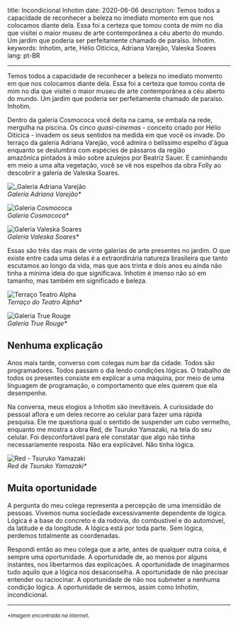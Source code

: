 title: Incondicional Inhotim
date: 2020-06-06
description: Temos todos a capacidade de reconhecer a beleza no imediato momento em que nos colocamos diante dela. Essa foi a certeza que tomou conta de mim no dia que visitei o maior museu de arte contemporânea a céu aberto do mundo. Um jardim que poderia ser perfeitamente chamado de paraíso. Inhotim.
keywords: Inhotim, arte, Hélio Oiticica, Adriana Varejão, Valeska Soares
lang: pt-BR

---

Temos todos a capacidade de reconhecer a beleza no imediato momento em que nos colocamos diante dela. Essa foi a certeza que tomou conta de mim no dia que visitei o maior museu de arte contemporânea a céu aberto do mundo. Um jardim que poderia ser perfeitamente chamado de paraíso. Inhotim.

Dentro da galeria Cosmococa você deita na cama, se embala na rede, mergulha na piscina. Os cinco *quasi-cinemas* - conceito criado por Hélio Oiticica - invadem os seus sentidos na medida em que você os invade. Do terraço da galeria Adriana Varejão, você admira o belíssimo espelho d'água enquanto se deslumbra com espécies de pássaros da região amazônica pintados à mão sobre azulejos por Beatriz Sauer. E caminhando em meio a uma alta vegetação, você se vê nos espelhos da obra Folly ao descobrir a galeria de Valeska Soares.

![_Galeria Adriana Varejão](../images/varejao.jpg)  
_Galeria Adriana Varejão*_

![Galeria Cosmococa](../images/cosmococa.jpg)  
_Galeria Cosmococa*_

![Galeria Valeska Soares](../images/valeska-soares-folly.jpg)  
_Galeria Valeska Soares*_

Essas são três das mais de vinte galerias de arte presentes no jardim. O que existe entre cada uma delas é a extraordinária natureza brasileira que tanto escutamos ao longo da vida, mas que aos trinta e dois anos eu ainda não tinha a mínima ideia do que significava. Inhotim é imenso não só em tamanho, mas também em significado e beleza.

![Terraço Teatro Alpha](../images/inhotim-garden.jpg)  
_Terraço do Teatro Alpha*_

![Galeria True Rouge](../images/true-rouge.jpg)  
_Galeria True Rouge*_

## Nenhuma explicação

Anos mais tarde, converso com colegas num bar da cidade. Todos são programadores. Todos passam o dia lendo condições lógicas. O trabalho de todos os presentes consiste em explicar a uma máquina, por meio de uma linguagem de programação, o comportamento que eles querem que ela desempenhe.

Na conversa, meus elogios a Inhotim são inevitáveis. A curiosidade do pessoal aflora e um deles recorre ao celular para fazer uma rápida pesquisa. Ele me questiona qual o sentido de suspender um cubo vermelho, enquanto me mostra a obra Red, de Tsuruko Yamazaki, na tela do seu celular. Foi desconfortável para ele constatar que algo não tinha necessariamente resposta. Não era explicável. Não tinha lógica.

![Red - Tsuruko Yamazaki](../images/red-tsuruko-yamazaki.jpg)  
_Red de Tsuruko Yamazaki*_

## Muita oportunidade

A pergunta do meu colega representa a percepção de uma imensidão de pessoas. Vivemos numa sociedade excessivamente dependente de lógica. Lógica é a base do concreto e da rodovia, do combustível e do automóvel, da latitude e da longitude. A lógica está por toda parte. Sem lógica, perdemos totalmente as coordenadas.

Respondi então ao meu colega que a arte, antes de qualquer outra coisa, é sempre uma oportunidade. A oportunidade de, ao menos por alguns instantes, nos libertarmos das explicações. A oportunidade de imaginarmos tudo aquilo que a lógica nos desaconselha. A oportunidade de não precisar entender ou raciocinar. A oportunidade de não nos submeter a nenhuma condição lógica. A oportunidade de sermos, assim como Inhotim, incondicional.

<hr>
<small><em>*Imagem encontrada na internet<em></small>.

